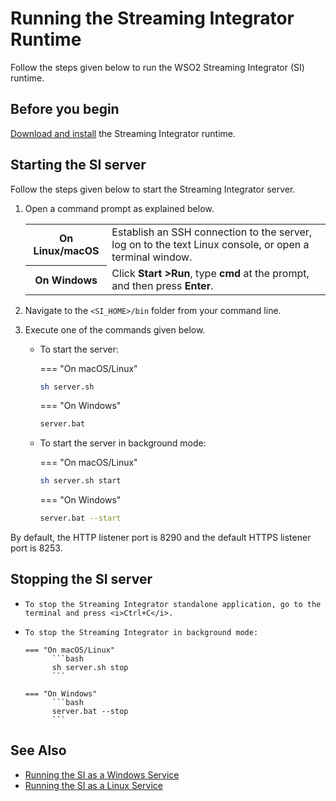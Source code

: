 # Running the Streaming Integrator Runtime

Follow the steps given below to run the WSO2 Streaming Integrator (SI) runtime.

## Before you begin

[Download and install]({{base_path}}/install-and-setup/install/installing-the-product/installing-si) the Streaming Integrator runtime.

## Starting the SI server

Follow the steps given below to start the Streaming Integrator server.

1.    Open a command prompt as explained below.

      <table>
            <tr>
                  <th>On <b>Linux/macOS</b></td>
                  <td>Establish an SSH connection to the server, log on to the text Linux console, or open a terminal window.</td>
            </tr>
            <tr>
                  <th>On <b>Windows</b></td>
                  <td>Click <b>Start &gt;Run</b>, type <b>cmd</b> at the prompt, and then press <b>Enter</b>.</td>
            </tr>
      </table>     

2.    Navigate to the `<SI_HOME>/bin` folder from your command line.
3.    Execute one of the commands given below.

      -   To start the server:
          
          === "On macOS/Linux"
            ```bash
            sh server.sh
            ```

          === "On Windows"
            ```bash
            server.bat
            ```

      -   To start the server in background mode:

          === "On macOS/Linux"
            ```bash
            sh server.sh start
            ```

          === "On Windows"
            ```bash
            server.bat --start
            ```
      
By default, the HTTP listener port is 8290 and the default HTTPS listener port is 8253.

## Stopping the SI server

-     To stop the Streaming Integrator standalone application, go to the terminal and press <i>Ctrl+C</i>.
-     To stop the Streaming Integrator in background mode:

      === "On macOS/Linux"
            ```bash
            sh server.sh stop
            ```

      === "On Windows"
            ```bash
            server.bat --stop
            ```

## See Also

-   [Running the SI as a Windows Service]({{base_path}}/install-and-setup/install/installing-the-product/installing-si-as-windows-service)
-   [Running the SI as a Linux Service]({{base_path}}/install-and-setup/install/installing-the-product/installing-si-as-a-linux-service)